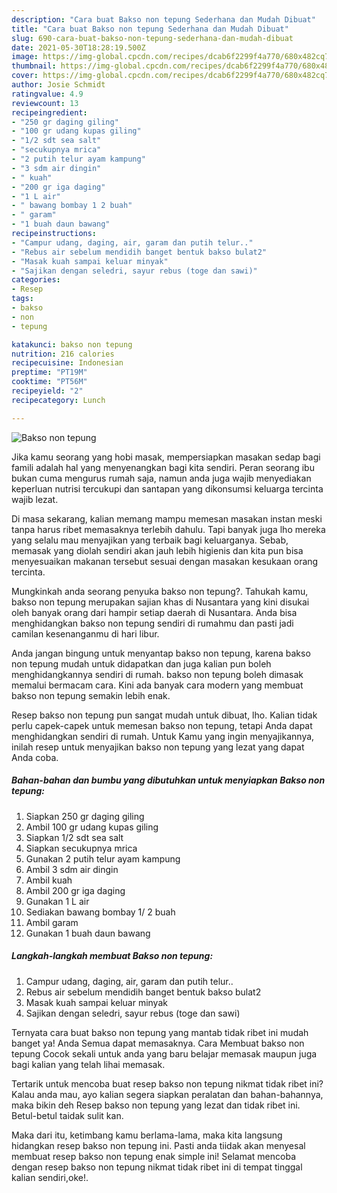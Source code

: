 ```yaml
---
description: "Cara buat Bakso non tepung Sederhana dan Mudah Dibuat"
title: "Cara buat Bakso non tepung Sederhana dan Mudah Dibuat"
slug: 690-cara-buat-bakso-non-tepung-sederhana-dan-mudah-dibuat
date: 2021-05-30T18:28:19.500Z
image: https://img-global.cpcdn.com/recipes/dcab6f2299f4a770/680x482cq70/bakso-non-tepung-foto-resep-utama.jpg
thumbnail: https://img-global.cpcdn.com/recipes/dcab6f2299f4a770/680x482cq70/bakso-non-tepung-foto-resep-utama.jpg
cover: https://img-global.cpcdn.com/recipes/dcab6f2299f4a770/680x482cq70/bakso-non-tepung-foto-resep-utama.jpg
author: Josie Schmidt
ratingvalue: 4.9
reviewcount: 13
recipeingredient:
- "250 gr daging giling"
- "100 gr udang kupas giling"
- "1/2 sdt sea salt"
- "secukupnya mrica"
- "2 putih telur ayam kampung"
- "3 sdm air dingin"
- " kuah"
- "200 gr iga daging"
- "1 L air"
- " bawang bombay 1 2 buah"
- " garam"
- "1 buah daun bawang"
recipeinstructions:
- "Campur udang, daging, air, garam dan putih telur.."
- "Rebus air sebelum mendidih banget bentuk bakso bulat2"
- "Masak kuah sampai keluar minyak"
- "Sajikan dengan seledri, sayur rebus (toge dan sawi)"
categories:
- Resep
tags:
- bakso
- non
- tepung

katakunci: bakso non tepung 
nutrition: 216 calories
recipecuisine: Indonesian
preptime: "PT19M"
cooktime: "PT56M"
recipeyield: "2"
recipecategory: Lunch

---
```



![Bakso non tepung](https://img-global.cpcdn.com/recipes/dcab6f2299f4a770/680x482cq70/bakso-non-tepung-foto-resep-utama.jpg)

Jika kamu seorang yang hobi masak, mempersiapkan masakan sedap bagi famili adalah hal yang menyenangkan bagi kita sendiri. Peran seorang ibu bukan cuma mengurus rumah saja, namun anda juga wajib menyediakan keperluan nutrisi tercukupi dan santapan yang dikonsumsi keluarga tercinta wajib lezat.

Di masa  sekarang, kalian memang mampu memesan masakan instan meski tanpa harus ribet memasaknya terlebih dahulu. Tapi banyak juga lho mereka yang selalu mau menyajikan yang terbaik bagi keluarganya. Sebab, memasak yang diolah sendiri akan jauh lebih higienis dan kita pun bisa menyesuaikan makanan tersebut sesuai dengan masakan kesukaan orang tercinta. 



Mungkinkah anda seorang penyuka bakso non tepung?. Tahukah kamu, bakso non tepung merupakan sajian khas di Nusantara yang kini disukai oleh banyak orang dari hampir setiap daerah di Nusantara. Anda bisa menghidangkan bakso non tepung sendiri di rumahmu dan pasti jadi camilan kesenanganmu di hari libur.

Anda jangan bingung untuk menyantap bakso non tepung, karena bakso non tepung mudah untuk didapatkan dan juga kalian pun boleh menghidangkannya sendiri di rumah. bakso non tepung boleh dimasak memalui bermacam cara. Kini ada banyak cara modern yang membuat bakso non tepung semakin lebih enak.

Resep bakso non tepung pun sangat mudah untuk dibuat, lho. Kalian tidak perlu capek-capek untuk memesan bakso non tepung, tetapi Anda dapat menghidangkan sendiri di rumah. Untuk Kamu yang ingin menyajikannya, inilah resep untuk menyajikan bakso non tepung yang lezat yang dapat Anda coba.

<!--inarticleads1-->

##### Bahan-bahan dan bumbu yang dibutuhkan untuk menyiapkan Bakso non tepung:

1. Siapkan 250 gr daging giling
1. Ambil 100 gr udang kupas giling
1. Siapkan 1/2 sdt sea salt
1. Siapkan secukupnya mrica
1. Gunakan 2 putih telur ayam kampung
1. Ambil 3 sdm air dingin
1. Ambil  kuah
1. Ambil 200 gr iga daging
1. Gunakan 1 L air
1. Sediakan  bawang bombay 1/ 2 buah
1. Ambil  garam
1. Gunakan 1 buah daun bawang




<!--inarticleads2-->

##### Langkah-langkah membuat Bakso non tepung:

1. Campur udang, daging, air, garam dan putih telur..
1. Rebus air sebelum mendidih banget bentuk bakso bulat2
1. Masak kuah sampai keluar minyak
1. Sajikan dengan seledri, sayur rebus (toge dan sawi)




Ternyata cara buat bakso non tepung yang mantab tidak ribet ini mudah banget ya! Anda Semua dapat memasaknya. Cara Membuat bakso non tepung Cocok sekali untuk anda yang baru belajar memasak maupun juga bagi kalian yang telah lihai memasak.

Tertarik untuk mencoba buat resep bakso non tepung nikmat tidak ribet ini? Kalau anda mau, ayo kalian segera siapkan peralatan dan bahan-bahannya, maka bikin deh Resep bakso non tepung yang lezat dan tidak ribet ini. Betul-betul taidak sulit kan. 

Maka dari itu, ketimbang kamu berlama-lama, maka kita langsung hidangkan resep bakso non tepung ini. Pasti anda tiidak akan menyesal membuat resep bakso non tepung enak simple ini! Selamat mencoba dengan resep bakso non tepung nikmat tidak ribet ini di tempat tinggal kalian sendiri,oke!.

